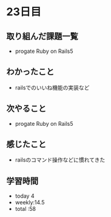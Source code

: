# 23日目
## 取り組んだ課題一覧
- progate Ruby on Rails5
## わかったこと
- railsでのいいね機能の実装など
## 次やること
- progate Ruby on Rails5
## 感じたこと
- railsのコマンド操作などに慣れてきた
## 学習時間
- today 4
- weekly:14.5
- total :58
